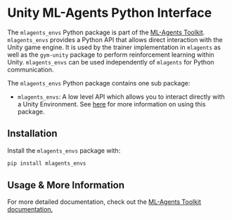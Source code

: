 # Unity ML-Agents Python Interface

The `mlagents_envs` Python package is part of the
[ML-Agents Toolkit](https://github.com/Unity-Technologies/ml-agents).
`mlagents_envs` provides a Python API that allows direct interaction with the Unity
game engine. It is used by the trainer implementation in `mlagents` as well as
the `gym-unity` package to perform reinforcement learning within Unity. `mlagents_envs` can be
used independently of `mlagents` for Python communication.

The `mlagents_envs` Python package contains one sub package:

* `mlagents_envs`: A low level API which allows you to interact directly with a
  Unity Environment. See
  [here](../docs/Python-API.md)
  for more information on using this package.

## Installation

Install the `mlagents_envs` package with:

```sh
pip install mlagents_envs
```

## Usage & More Information

For more detailed documentation, check out the
[ML-Agents Toolkit documentation.](../docs/Readme.md)
